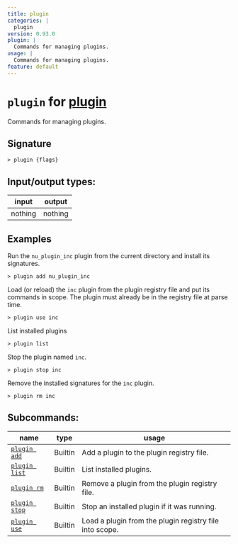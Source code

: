 ```yaml
---
title: plugin
categories: |
  plugin
version: 0.93.0
plugin: |
  Commands for managing plugins.
usage: |
  Commands for managing plugins.
feature: default
---
```

<!-- This file is automatically generated. Please edit the command in https://github.com/nushell/nushell instead. -->

# `plugin` for [plugin](/commands/categories/plugin.md)

<div class='command-title'>Commands for managing plugins.</div>

## Signature

```> plugin {flags} ```


## Input/output types:

| input   | output  |
| ------- | ------- |
| nothing | nothing |

## Examples

Run the `nu_plugin_inc` plugin from the current directory and install its signatures.
```nu
> plugin add nu_plugin_inc

```

Load (or reload) the `inc` plugin from the plugin registry file and put its
commands in scope. The plugin must already be in the registry file at parse
time.
```nu
> plugin use inc

```

List installed plugins
```nu
> plugin list

```

Stop the plugin named `inc`.
```nu
> plugin stop inc

```

Remove the installed signatures for the `inc` plugin.
```nu
> plugin rm inc

```


## Subcommands:

| name                                           | type    | usage                                                   |
| ---------------------------------------------- | ------- | ------------------------------------------------------- |
| [`plugin add`](/commands/docs/plugin_add.md)   | Builtin | Add a plugin to the plugin registry file.               |
| [`plugin list`](/commands/docs/plugin_list.md) | Builtin | List installed plugins.                                 |
| [`plugin rm`](/commands/docs/plugin_rm.md)     | Builtin | Remove a plugin from the plugin registry file.          |
| [`plugin stop`](/commands/docs/plugin_stop.md) | Builtin | Stop an installed plugin if it was running.             |
| [`plugin use`](/commands/docs/plugin_use.md)   | Builtin | Load a plugin from the plugin registry file into scope. |